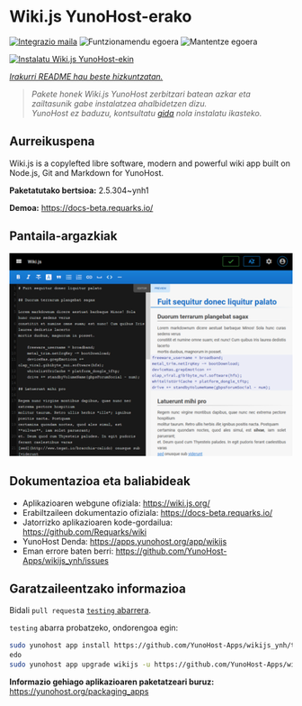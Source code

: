 <!--
Ohart ongi: README hau automatikoki sortu da <https://github.com/YunoHost/apps/tree/master/tools/readme_generator>ri esker
EZ editatu eskuz.
-->

# Wiki.js YunoHost-erako

[![Integrazio maila](https://dash.yunohost.org/integration/wikijs.svg)](https://ci-apps.yunohost.org/ci/apps/wikijs/) ![Funtzionamendu egoera](https://ci-apps.yunohost.org/ci/badges/wikijs.status.svg) ![Mantentze egoera](https://ci-apps.yunohost.org/ci/badges/wikijs.maintain.svg)

[![Instalatu Wiki.js YunoHost-ekin](https://install-app.yunohost.org/install-with-yunohost.svg)](https://install-app.yunohost.org/?app=wikijs)

*[Irakurri README hau beste hizkuntzatan.](./ALL_README.md)*

> *Pakete honek Wiki.js YunoHost zerbitzari batean azkar eta zailtasunik gabe instalatzea ahalbidetzen dizu.*  
> *YunoHost ez baduzu, kontsultatu [gida](https://yunohost.org/install) nola instalatu ikasteko.*

## Aurreikuspena

Wiki.js is a copylefted libre software, modern and powerful wiki app built on Node.js, Git and Markdown for YunoHost.


**Paketatutako bertsioa:** 2.5.304~ynh1

**Demoa:** <https://docs-beta.requarks.io/>

## Pantaila-argazkiak

![Wiki.js(r)en pantaila-argazkia](./doc/screenshots/screenshot1.png)

## Dokumentazioa eta baliabideak

- Aplikazioaren webgune ofiziala: <https://wiki.js.org/>
- Erabiltzaileen dokumentazio ofiziala: <https://docs-beta.requarks.io/>
- Jatorrizko aplikazioaren kode-gordailua: <https://github.com/Requarks/wiki>
- YunoHost Denda: <https://apps.yunohost.org/app/wikijs>
- Eman errore baten berri: <https://github.com/YunoHost-Apps/wikijs_ynh/issues>

## Garatzaileentzako informazioa

Bidali `pull request`a [`testing` abarrera](https://github.com/YunoHost-Apps/wikijs_ynh/tree/testing).

`testing` abarra probatzeko, ondorengoa egin:

```bash
sudo yunohost app install https://github.com/YunoHost-Apps/wikijs_ynh/tree/testing --debug
edo
sudo yunohost app upgrade wikijs -u https://github.com/YunoHost-Apps/wikijs_ynh/tree/testing --debug
```

**Informazio gehiago aplikazioaren paketatzeari buruz:** <https://yunohost.org/packaging_apps>
